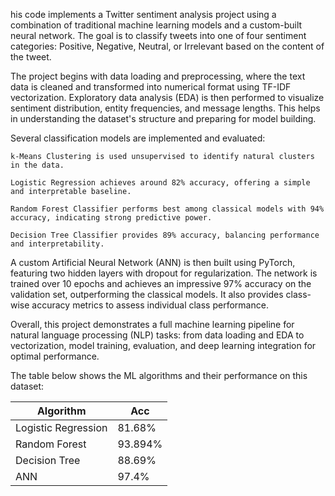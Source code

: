 
his code implements a Twitter sentiment analysis project using a combination of traditional machine learning models and a custom-built neural network. The goal is to classify tweets into one of four sentiment categories: Positive, Negative, Neutral, or Irrelevant based on the content of the tweet.

The project begins with data loading and preprocessing, where the text data is cleaned and transformed into numerical format using TF-IDF vectorization. Exploratory data analysis (EDA) is then performed to visualize sentiment distribution, entity frequencies, and message lengths. This helps in understanding the dataset's structure and preparing for model building.

Several classification models are implemented and evaluated:

    k-Means Clustering is used unsupervised to identify natural clusters in the data.

    Logistic Regression achieves around 82% accuracy, offering a simple and interpretable baseline.

    Random Forest Classifier performs best among classical models with 94% accuracy, indicating strong predictive power.

    Decision Tree Classifier provides 89% accuracy, balancing performance and interpretability.

A custom Artificial Neural Network (ANN) is then built using PyTorch, featuring two hidden layers with dropout for regularization. The network is trained over 10 epochs and achieves an impressive 97% accuracy on the validation set, outperforming the classical models. It also provides class-wise accuracy metrics to assess individual class performance.

Overall, this project demonstrates a full machine learning pipeline for natural language processing (NLP) tasks: from data loading and EDA to vectorization, model training, evaluation, and deep learning integration for optimal performance.

The table below shows the ML algorithms and their performance on this dataset:

| Algorithm | Acc |
|----------|------|
|Logistic Regression| 81.68%|
|Random Forest | 93.894%|
|Decision Tree | 88.69%|
|ANN | 97.4%|
